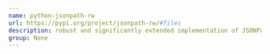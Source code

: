 ```yaml
---
name: python-jsonpath-rw
url: https://pypi.org/project/jsonpath-rw/#files
description: robust and significantly extended implementation of JSONPath for Python. URL : https://pypi.org/project/jsonpath-rw/#files Groups : None
group: None
---
```

